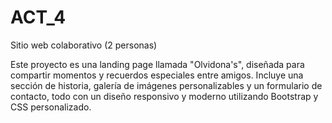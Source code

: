 # ACT_4
Sitio web colaborativo (2 personas)

Este proyecto es una landing page llamada "Olvidona's", diseñada para compartir momentos y recuerdos especiales entre amigos.
Incluye una sección de historia, galería de imágenes personalizables y un formulario de contacto, todo con un diseño responsivo y moderno utilizando Bootstrap y CSS personalizado.

